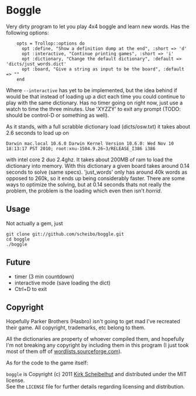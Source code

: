 # Boggle

Very dirty program to let you play 4x4 boggle and learn new words. Has the following options:

		opts = Trollop::options do
		  opt :define, "Show a definition dump at the end", :short => 'd'
		  opt :interactive, "Continue printing games", :short => 'i'
		  opt :dictionary, "Change the default dictionary", :default => 'dicts/just_words.dict'
		  opt :board, "Give a string as input to be the board", :default => ""
		end

Where `--interactive` has yet to be implemented, but the idea behind if would be that instead of loading up a dict each time you could continue to play with the same dictionary. Has no timer going on right now, just use a watch to time the three minutes. Use 'XYZZY' to exit any prompt (TODO: should be control-D or something as well).

As it stands, with a full scrabble dictionary load (dicts/osw.txt) it takes about 2.6 seconds to load up on

	Darwin mac.local 10.6.0 Darwin Kernel Version 10.6.0: Wed Nov 10 18:13:17 PST 2010; root:xnu-1504.9.26~3/RELEASE_I386 i386

with intel core 2 duo 2.4ghz. It takes about 200MB of ram to load the dictionary into memory. With this dictionary a given board takes around 0.14 seconds to solve (same specs). 'just_words' only has around 40k words as opposed to 260k, so it ends up being considerably faster. There are some ways to optimize the solving, but at 0.14 seconds thats not really the problem, the problem is the loading which even then isn't *horrid*.

## Usage

Not actually a gem, just

    git clone git://github.com/scheibo/boggle.git
    cd boggle
    ./boggle

## Future

- timer (3 min countdown)
- interactive mode (save loading the dict)
- Ctrl+D to exit

## Copyright

Hopefully Parker Brothers (Hasbro) isn't going to get mad I've recreated their game. All copyright, trademarks, etc belong to them.

All the dictionaries are property of whoever compiled them, and hopefully I'm not breaking any copyright by including them in this program (I just took most of them off of [wordlists.sourceforge.com](http://wordlists.sourceforge.com)).

As for the code to the game itself:

`boggle` is Copyright (c) 2011 [Kirk Scheibelhut](http://scheibo.com/about) and distributed under the MIT license.<br />
See the `LICENSE` file for further details regarding licensing and distribution.
